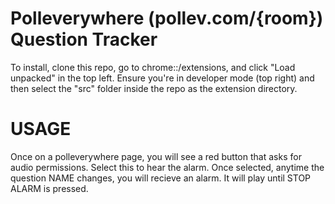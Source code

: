 # Polleverywhere (pollev.com/{room}) Question Tracker
To install, clone this repo, go to chrome::/extensions, and click "Load unpacked" in the top left.
Ensure you're in developer mode (top right) and then select the "src" folder inside the repo as the extension directory.
# USAGE
Once on a polleverywhere page, you will see a red button that asks for audio
permissions.  Select this to hear the alarm.  Once selected, anytime the question
NAME changes, you will recieve an alarm.  It will play until STOP ALARM is pressed.
